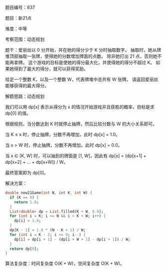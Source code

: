 题目编号：837

题目：新21点

难度：中等

考察范围：动态规划

题干：爱丽丝以 0 分开始，并在她的得分少于 K 分时抽取数字。 抽取时，她从牌堆顶部抽取一张牌，使得她的分数增加牌面的点数。 除非她打出 21 点，否则她不能再拿牌。 这个游戏的目标是使她的得分最大化，并使得她的得分不超过 K。 如果她得到了最大的得分，就可以获得奖励。

给定一个整数 K，以及一个整数 W，代表牌堆中总共有 W 张牌。 请返回爱丽丝能够获得的最大得分。

解题思路：动态规划

我们可以用 dp[x] 表示从得分为 x 的情况开始游戏并且获胜的概率，目标是求 dp[0] 的值。

根据规则，当分数达到 K 时就停止抽牌，然后比较分数与 W 的大小关系即可。

当 K ≤ x 时，停止抽牌，分数不再增加，此时 dp[x] = 1.0。

当 x > W 时，停止抽牌，分数不再增加，此时 dp[x] = 0.0。

当 x ∈ [K, W] 时，可以抽到的牌面是 [1, W]，因此有 dp[x] = (dp[x+1] + dp[x+2] + ... + dp[x+W]) / W。

最终答案即为 dp[0]。

解决方案：

```dart
double new21Game(int N, int K, int W) {
  if (K == 0) {
    return 1.0;
  }
  List<double> dp = List.filled(K + W, 0.0);
  for (int i = K; i <= N && i < K + W; i++) {
    dp[i] = 1.0;
  }
  dp[K - 1] = 1.0 * (N - K + 1) / W;
  for (int i = K - 2; i >= 0; i--) {
    dp[i] = dp[i + 1] - (dp[i + W + 1] - dp[i + 1]) / W;
  }
  return dp[0];
}
```

算法复杂度：时间复杂度 O(K + W)，空间复杂度 O(K + W)。